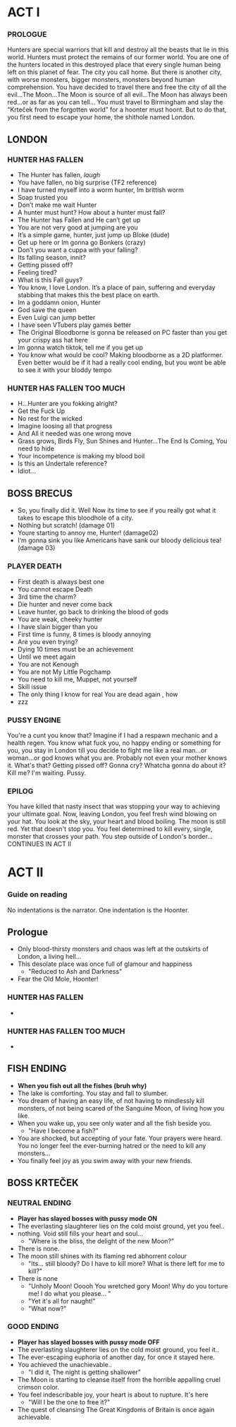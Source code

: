 # ACT I
### PROLOGUE
Hunters are special warriors that kill and destroy all the beasts that lie in this world. Hunters must protect the remains of our former world. You are one of the hunters located in this destroyed place that every single human being left on this planet of fear. The city you call home. But there is another city, with worse monsters, bigger monsters, monsters beyond human comprehension. You have decided to travel there and free the city of all the evil...The Moon...The Moon is source of all evil...The Moon has always been red...or as far as you can tell... You must travel to Birmingham and slay the “Krteček from the forgotten world” for a hoonter must hoont. But to do that, you first need to escape your home, the shithole named London.
## LONDON
### HUNTER HAS FALLEN
- The Hunter has fallen, *laugh*
- You have fallen, no big surprise (TF2 reference)
-	I have turned myself into a worm hunter, Im brittish worm
-	Soap trusted you
-	Don’t make me wait Hunter
-	A hunter must hunt? How about a hunter must fall?
-	The Hunter has Fallen and He can’t get up
-	You are not very good at jumping are you
-	It’s a simple game, hunter, just jump up Bloke (dude)
-	Get up here or Im gonna go Bonkers (crazy)
-	Don’t you want a cuppa with your falling?
-	Its falling season, innit?
-	Getting pissed off?
-	Feeling tired?
-	What is this Fall guys?
-	You know, I love London. It’s a place of pain, suffering and everyday stabbing that makes this the best place on earth.
-	Im a goddamn onion, Hunter
-	God save the queen
-	Even Luigi can jump better
-	I have seen VTubers play games better
-	The Original Bloodborne is gonna be released on PC faster than you get your crispy ass hat here
-	Im gonna watch tiktok, tell me if you get up
-	You know what would be cool? Making bloodborne as a 2D platformer. Even better would be if it had a really cool ending, but you wont be able to see it with your bloddy tempo
### HUNTER HAS FALLEN TOO MUCH
- H…Hunter are you fokking alright?
- Get the Fuck Up
- No rest for the wicked
- Imagine loosing all that progress
- And All it needed was one wrong move
- Grass grows, Birds Fly, Sun Shines and Hunter…The End Is Coming, You need to hide
- Your incompetence is making my blood boil
- Is this an Undertale reference?
- Idiot…
## BOSS BRECUS
- So, you finally did it. Well Now its time to see if you really got what it takes to escape this bloodhole of a city.
- Nothing but scratch! (damage 01)
- Youre starting to annoy me, Hunter! (damage02)
- I‘m gonna sink you like Americans have sank our bloody delicious tea! (damage 03)
### PLAYER DEATH
- First death is always best one
- You cannot escape Death
- 3rd time the charm?
- Die hunter and never come back
- Leave hunter, go back to drinking the blood of gods
- You are weak, cheeky hunter
- I have slain bigger than you
- First time is funny, 8 times is bloody annoying
- Are you even trying?
- Dying 10 times must be an achievement
- Until we meet again
- You are not Kenough
- You are not My Little Pogchamp
- You need to kill me, Muppet, not yourself
- Skill issue
- The only thing I know for real You are dead again , how 
- zzz
### PUSSY ENGINE
You're a cunt you know that? Imagine if I had a respawn mechanic and a health regen. You know what fuck you, no happy ending or something for you, you stay in London till you decide to fight me like a real man...or woman...or god knows what you are. Probably not even your mother knows it. What's that? Getting pissed off? Gonna cry? Whatcha gonna do about it? Kill me? I'm waiting. Pussy.
### EPILOG
You have killed that nasty insect that was stopping your way to achieving your ultimate goal. Now, leaving London, you feel fresh wind blowing on your hat. You look at the sky, your heart and blood boiling. The moon is still red. Yet that doesn't stop you. You feel determined to kill every, single, monster that crosses your path. You step outside of London's border...
CONTINUES IN ACT II
# ACT II
### Guide on reading
No indentations is the narrator. One indentation is the Hoonter.
## Prologue
- Only blood-thirsty monsters and chaos was left at the outskirts of London, a living hell...
- This desolate place was once full of glamour and happiness
    - "Reduced to Ash and Darkness"
- Fear the Old Mole, Hoonter!
### HUNTER HAS FALLEN
- 
### HUNTER HAS FALLEN TOO MUCH
- 
## FISH ENDING
- **When you fish out all the fishes (bruh why)**
- The lake is comforting. You stay and fall to slumber.
- You dream of having an easy life, of not having to mindlessly kill monsters, of not being scared of the Sanguine Moon, of living how you like.
- When you wake up, you see only water and all the fish beside you.
    - "Have I become a fish?"
- You are shocked, but accepting of your fate. Your prayers were heard. You no longer feel the ever-burning hatred or the need to kill any monsters...
- You finally feel joy as you swim away with your new friends.
## BOSS KRTEČEK
### NEUTRAL ENDING
- **Player has slayed bosses with pussy mode ON**
- The everlasting slaughterer lies on the cold moist ground, yet you feel..
- nothing. Void still fills your heart and soul...
    - "Where is the bliss, the delight of the new Moon?"
- There is none.
- The moon still shines with its flaming red abhorrent colour
    - "Its... still bloody? Do I have to kill more? What is there left for me to kill?"
- There is none
    - "Unholy Moon! Ooooh You wretched gory Moon! Why do you torture me! I do what you please... "
    - "Yet it's all for naught!"
    - "What now?"
### GOOD ENDING
- **Player has slayed bosses with pussy mode OFF**
- The everlasting slaughterer lies on the cold moist ground, you feel it..
- The ever-escaping euphoria of another day, for once it stayed here.
- You achieved the unachievable..
    - "I did it, The night is getting shallower"
- The Moon is starting to cleanse itself from the horrible appalling cruel crimson color.
- You feel indescribable joy, your heart is about to rupture. It's here
    - "Will I be the one to free it?"
- The quest of cleansing The Great Kingdoms of Britain is once again achievable.